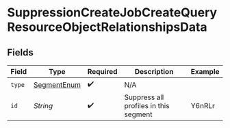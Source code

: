 # SuppressionCreateJobCreateQueryResourceObjectRelationshipsData


## Fields

| Field                                                 | Type                                                  | Required                                              | Description                                           | Example                                               |
| ----------------------------------------------------- | ----------------------------------------------------- | ----------------------------------------------------- | ----------------------------------------------------- | ----------------------------------------------------- |
| `type`                                                | [SegmentEnum](../../models/components/SegmentEnum.md) | :heavy_check_mark:                                    | N/A                                                   |                                                       |
| `id`                                                  | *String*                                              | :heavy_check_mark:                                    | Suppress all profiles in this segment                 | Y6nRLr                                                |